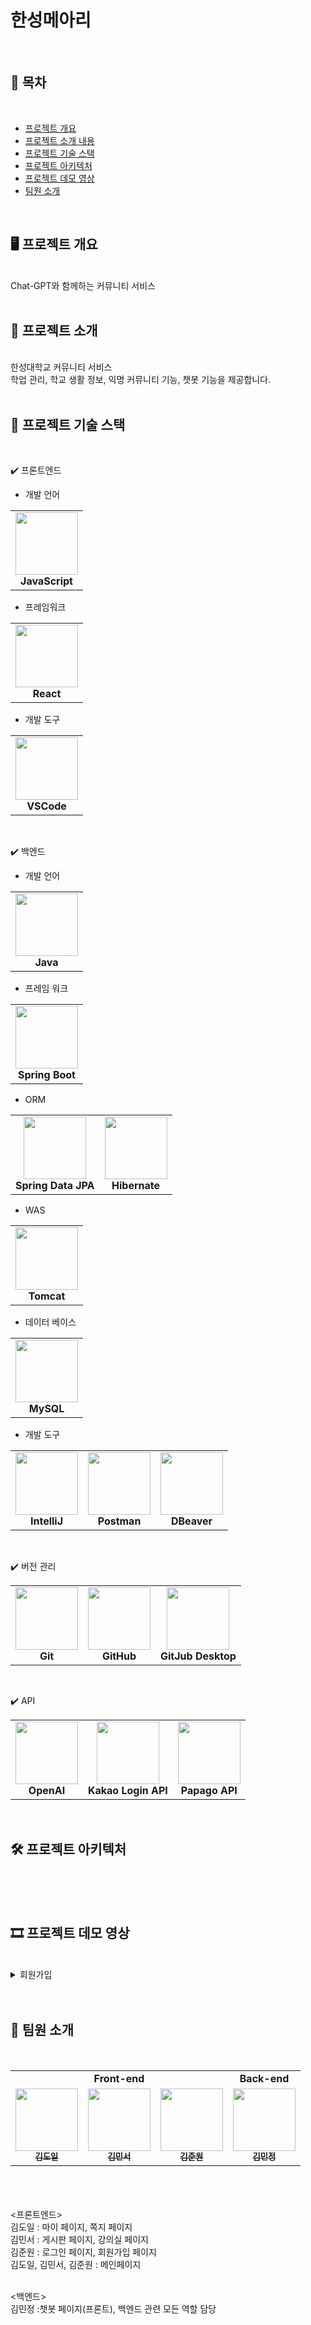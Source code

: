 # 한성메아리
<br/>

## 📝 목차
<br/>

* [프로젝트 개요](#-프로젝트-개요)
* [프로젝트 소개 내용](#-프로젝트-소개)
* [프로젝트 기술 스택](#-프로젝트-기술-스택)
* [프로젝트 아키텍처](#-프로젝트-아키텍처)
* [프로젝트 데모 영상](#-프로젝트-데모-영상)
* [팀원 소개](#-팀원-소개)
<br/>

## 🖥️ 프로젝트 개요
<br/>
Chat-GPT와 함께하는 커뮤니티 서비스
<br/>
<br/>

## 🔎 프로젝트 소개
<br/>
한성대학교 커뮤니티 서비스<br/>
학업 관리, 학교 생활 정보, 익명 커뮤니티 기능, 챗봇 기능을 제공합니다.
<br/>
<br/>

## 🧱 프로젝트 기술 스택
<br/>

✔️ 프론트엔드 

* 개발 언어
<table>
  <tr>
    <td align="center">
      <img src="https://user-images.githubusercontent.com/108450681/218484843-f34dbaf9-d918-427b-a719-a9f7f1cd4f57.png" width="100px;" alt=""/><br />
        <b>JavaScript</b>
    </td>
</table>

* 프레임워크
<table>
  <tr>
    <td align="center">
      <img src="https://user-images.githubusercontent.com/108450681/218485575-bd0a2ee5-ea19-4e8f-8aca-20eb62d54339.png" width="100px;" alt=""/><br />
        <b>React</b>
    </td>
   
</table>

* 개발 도구
<table>
  <tr>
    <td align="center">
      <img src="https://user-images.githubusercontent.com/108450681/218485308-44ac5957-a120-41a2-a704-044f08fbb51d.png" width="100px;" alt=""/><br />
        <b>VSCode</b>
    </td>
</table>

<br/>

✔️ 백엔드 

* 개발 언어
<table>
  <tr>
    <td align="center">
      <img src="https://user-images.githubusercontent.com/108450681/218478314-336ef5f4-0231-4ba6-9a03-95bc1af2fe2b.png" width="100px;" alt=""/><br />
        <b>Java</b>
    </td>
</table>

* 프레임 워크
<table>
  <tr>
    <td align="center">
      <img src="https://user-images.githubusercontent.com/108450681/218481737-5f3f8cde-2d10-41f7-809a-90383cd34ac3.png" width="100px;" alt=""/><br />
        <b>Spring Boot</b>
    </td>
</table>


* ORM
<table>
  <tr>
    <td align="center">
      <img src="https://user-images.githubusercontent.com/108450681/218481870-1b3d680e-0608-4a6b-8884-75c2bf2da37b.png" width="100px;" alt=""/><br />
        <b>Spring Data JPA</b>
    </td>
    <td align="center">
      <img src="https://user-images.githubusercontent.com/108450681/218482062-08ace8fa-9980-48e3-bb77-b0b984b8cb8c.png" width="100px;" alt=""/><br />
        <b>Hibernate</b>
    </td>
</table>

* WAS
<table>
  <tr>
    <td align="center">
      <img src="https://user-images.githubusercontent.com/108450681/218482727-95591b64-34e1-412e-a3a5-6868e07b6cf7.png" width="100px;" height="100px"; alt=""/><br />
        <b>Tomcat</b>
    </td>
</table>

* 데이터 베이스
<table>
  <tr>
    <td align="center">
      <img src="https://user-images.githubusercontent.com/108450681/218482971-d6cb1f7f-84a1-4a38-a230-1b5154b9467f.png" width="100px;" alt=""/><br />
        <b>MySQL</b>
    </td>
</table>

* 개발 도구
<table>
  <tr>
    <td align="center">
      <img src="https://user-images.githubusercontent.com/108450681/218480909-11019e3c-9090-46a3-ac87-1b96ec57c185.png" width="100px;"  height="100px" alt=""/><br />
        <b>IntelliJ</b>
    </td>
    <td align="center">
      <img src="https://user-images.githubusercontent.com/108450681/218481180-3ab3286b-92fb-4ee6-842d-0771f1e00b67.png" width="100px;"  height="100px" alt=""/><br />
        <b>Postman</b>
    </td>
    <td align="center">
      <img src="https://user-images.githubusercontent.com/108450681/218481351-11d64ac6-a8a1-4396-9b1e-ab261ecc6cd3.png" width="100px;"  height="100px" alt=""/><br />
        <b>DBeaver</b>
    </td>
</table>

<br/>

✔️ 버전 관리
<table>
  <tr>
    <td align="center">
      <img src="https://user-images.githubusercontent.com/108450681/218483323-c6884cf7-9d65-4222-9eaa-f2d417d28659.png" width="100px;"  height="100px" alt=""/><br />
        <b>Git</b>
    </td>
    <td align="center">
      <img src="https://encrypted-tbn0.gstatic.com/images?q=tbn:ANd9GcR25iNmGoLloXgWGs8XOWk0xzaH-F27dIBBeEMrn8o2-9wRGEqaWMdSGAodpZSxOd61gbo&usqp=CAU" width="100px;"  height="100px" alt=""/><br />
        <b>GitHub</b>
    </td>
    <td align="center">
      <img src="https://user-images.githubusercontent.com/108450681/218483487-7912a747-2dd7-481d-9cd3-56281f18aa6b.png" width="100px;" alt=""/><br />
        <b>GitJub Desktop</b>
    </td>
</table>




<br/>

✔️ API
<table>
  <tr>
    <td align="center">
      <img src="https://yt3.googleusercontent.com/Z9zNca0QPzIHWGEc-fFMlZfnfttliGkonErtKC4BWsxOTPWtv5HbuGdlUdS9EgMaOwzhLjNV=s900-c-k-c0x00ffffff-no-rj" width="100px;"  height="100px" alt=""/><br />
        <b>OpenAI</b>
    </td>
    <td align="center">
      <img src="https://t1.daumcdn.net/crms/symbol_img/symbol_%EC%B9%B4%EC%B9%B4%EC%98%A4%ED%86%A1.png" width="100px;" height="100px" alt=""/><br />
        <b>Kakao Login API</b>
    </td>
    <td align="center">
      <img src="https://t1.daumcdn.net/cfile/tistory/998EA4415F25F55E10" width="100px;" height="100px" alt=""/><br />
        <b>Papago API</b>
    </td>
</table>
<br/>

## 🛠 프로젝트 아키텍처
<br/>
<br/>
<br/>

## 🎞 프로젝트 데모 영상
<br/>

<details>
    <summary>회원가입</summary>
      <h5 align="center">화면</h5>
</details>

<br/>
<br/>

## 🙈 팀원 소개
<br/>

<table>
  <tr>
    <td colspan="3" align="center"><strong>Front-end</strong></td>
    <td colspan="1" align="center"><strong>Back-end</strong></td>
  </tr>
  <tr>
    <td align="center">
      <a href="https://github.com/afmmdoil">
        <img src="https://avatars.githubusercontent.com/u/118046196?v=4" width="100px;" alt=""/><br />
        <sub>
          <b>김도일</b>
        </sub>
      </a><br />
    </td>
    <td align="center">
      <a href="https://github.com/minseokiim">
        <img src="https://avatars.githubusercontent.com/u/55376275?v=4" width="100px;" alt=""/><br />
        <sub>
          <b>김민서</b>
        </sub>
      </a><br />
    </td>
    <td align="center">
      <a href="https://github.com/gitnameismine">
        <img src="https://avatars.githubusercontent.com/u/102395715?v=4" width="100px;" alt=""/>
        <br />
        <sub>
          <b>김준원</b>
        </sub>
      </a><br />
    </td>
    <td align="center">
      <a href="https://github.com/minzung">
        <img src="https://avatars.githubusercontent.com/u/108450681?v=4" width="100px;" alt=""/><br />
        <sub>
          <b>김민정</b>
        </sub>
      </a><br />
    </td>
</table>

<br/>
<br/>
<br/>
<프론트엔드><br/>
김도일 : 마이 페이지, 쪽지 페이지<br/>
김민서 :	게시판 페이지, 강의실 페이지<br/>
김준원 :	로그인 페이지, 회원가입 페이지<br/>
김도일, 김민서, 김준원 : 메인페이지<br/><br/>

<백엔드><br/>
김민정 :챗봇 페이지(프론트), 백엔드 관련 모든 역할 담당

<br/>

